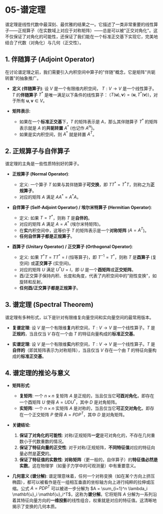 # 05-谱定理

谱定理是线性代数中最深刻、最优雅的结果之一。它描述了一类非常重要的线性算子——正规算子（在实数域上对应于对称矩阵）——总是可以被"正交对角化"。这不仅保证了对角化的可能性，还保证了我们能在一个标准正交基下实现它，完美地结合了代数（对角化）与几何（正交性）。

## 1. 伴随算子 (Adjoint Operator)

在讨论谱定理之前，我们需要引入内积空间中算子的"伴随"概念，它是矩阵"共轭转置"的抽象推广。

- **定义 (伴随算子)**:
    设 $V$ 是一个有限维内积空间， $T: V \to V$ 是一个线性算子。$T$ 的**伴随算子** $T^*$ 是唯一满足以下条件的线性算子：
    $\langle T(\mathbf{u}), \mathbf{v} \rangle = \langle \mathbf{u}, T^*(\mathbf{v}) \rangle$，对于所有 $\mathbf{u}, \mathbf{v} \in V$。

- **矩阵表示**:
  - 如果在一个**标准正交基**下，$T$ 的矩阵表示是 $A$，那么其伴随算子 $T^*$ 的矩阵表示就是 $A$ 的**共轭转置** $A^*$ (也记作 $A^H$)。
  - 如果是实内积空间，则 $A^*$ 就是转置 $A^T$。

## 2. 正规算子与自伴算子

谱定理的主角是一些性质特别好的算子。

- **正规算子 (Normal Operator)**:
  - 定义: 一个算子 $T$ 如果与其伴随算子**可交换**，即 $TT^* = T^*T$，则称之为**正规算子**。
  - 对应的矩阵 $A$ 满足 $AA^* = A^*A$。

- **自伴算子 (Self-Adjoint Operator) / 埃尔米特算子 (Hermitian Operator)**:
  - 定义: 如果 $T = T^*$，则称 $T$ 是**自伴的**。
  - 对应的矩阵 $A$ 满足 $A = A^*$ (埃尔米特矩阵)。
  - 在**实**内积空间中，这等价于 $T$ 的矩阵表示是一个**对称矩阵** ($A = A^T$)。
  - **任何自伴算子都是正规算子**。

- **酉算子 (Unitary Operator) / 正交算子 (Orthogonal Operator)**:
  - 定义: 如果 $T^*T = TT^* = I$ (恒等算子)，即 $T^{-1} = T^*$，则称 $T$ 是**酉算子** (复空间) 或**正交算子** (实空间)。
  - 对应的矩阵 $U$ 满足 $U^*U = I$，即 $U$ 是一个**酉矩阵**或**正交矩阵**。
  - 酉/正交算子保持内积、长度和角度，代表了内积空间中的"刚性变换"，如旋转和反射。
  - **任何酉/正交算子都是正规算子**。

## 3. 谱定理 (Spectral Theorem)

谱定理有多种形式，以下是针对有限维复向量空间和实向量空间的最常用版本。

- **复谱定理**:
    设 $V$ 是一个有限维**复**内积空间，$T: V \to V$ 是一个线性算子。$T$ 是**正规的**，当且仅当 $V$ 存在一个由 $T$ 的特征向量构成的**标准正交基**。

- **实谱定理**:
    设 $V$ 是一个有限维**实**内积空间，$T: V \to V$ 是一个线性算子。$T$ 是**自伴的**（即其矩阵表示为对称矩阵），当且仅当 $V$ 存在一个由 $T$ 的特征向量构成的**标准正交基**。

## 4. 谱定理的推论与意义

- **矩阵形式**:
  - **复矩阵**: 一个 $n \times n$ 复矩阵 $A$ 是正规的，当且仅当它**可酉对角化**，即存在一个酉矩阵 $U$ 使得 $A = UDU^*$，其中 $D$ 是对角矩阵。
  - **实矩阵**: 一个 $n \times n$ 实矩阵 $A$ 是对称的，当且仅当它**可正交对角化**，即存在一个正交矩阵 $P$ 使得 $A = PDP^T$，其中 $D$ 是对角矩阵。

- **关键结论**:
    1. **保证了对角化的可能性**: 对称/正规矩阵**一定**是可对角化的，不存在几何重数小于代数重数的情况。
    2. **保证了特征向量的正交性**: 对于对称/正规矩阵，**不同特征值**对应的特征向量必然是**正交**的。
    3. **保证了特征值的实数性**: **对称矩阵**（更一般的，自伴算子）的**特征值必然是实数**。这在物理学（如量子力学中的可观测量）中有重要意义。

- **几何意义 (谱分解)**:
    谱定理意味着，任何一个对称变换（如在某个方向上挤压椭圆），都可以被看作是在一组相互垂直的坐标轴方向上进行纯粹的拉伸或压缩。公式 $A = PDP^T$ 可以被进一步分解为 $A = \sum_{i=1}^n \lambda_i \mathbf{u}_i \mathbf{u}_i^T$，这称为**谱分解**。它将矩阵 $A$ 分解为一系列沿着其特征向量方向的**一维投影**的线性组合，权重就是对应的特征值。这清晰地揭示了变换的几何本质。
